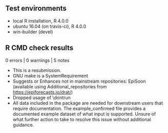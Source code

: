 ## Test environments
* local R installation, R 4.0.0
* ubuntu 16.04 (on travis-ci), R 4.0.0
* win-builder (devel)

## R CMD check results

0 errors | 0 warnings | 5 notes

* This is a resubmission.
* GNU make is a SystemRequirement
* Suggests or Enhances not in mainstream repositories: EpiSoon (available using Additional_repositories from https://epiforecasts.io/drat/)
* Dropped usage of \dontrun
* All data included in the package are needed for downstream users that require documentation. The example_confirmed file provides a documented example dataset of what input is supported. Unsure of what further action to take to resolve this issue without additional guidance. 